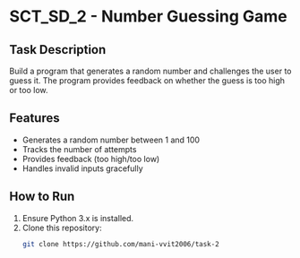 # SCT_SD_2 - Number Guessing Game

## Task Description
Build a program that generates a random number and challenges the user to guess it. The program provides feedback on whether the guess is too high or too low.

## Features
- Generates a random number between 1 and 100
- Tracks the number of attempts
- Provides feedback (too high/too low)
- Handles invalid inputs gracefully

## How to Run
1. Ensure Python 3.x is installed.
2. Clone this repository:
   ```bash
   git clone https://github.com/mani-vvit2006/task-2
